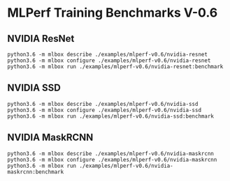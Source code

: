 # MLPerf Training Benchmarks V-0.6

## NVIDIA ResNet
```shell script
python3.6 -m mlbox describe ./examples/mlperf-v0.6/nvidia-resnet
python3.6 -m mlbox configure ./examples/mlperf-v0.6/nvidia-resnet
python3.6 -m mlbox run ./examples/mlperf-v0.6/nvidia-resnet:benchmark
```


## NVIDIA SSD
```shell script
python3.6 -m mlbox describe ./examples/mlperf-v0.6/nvidia-ssd
python3.6 -m mlbox configure ./examples/mlperf-v0.6/nvidia-ssd
python3.6 -m mlbox run ./examples/mlperf-v0.6/nvidia-ssd:benchmark
```

## NVIDIA MaskRCNN
```shell script
python3.6 -m mlbox describe ./examples/mlperf-v0.6/nvidia-maskrcnn
python3.6 -m mlbox configure ./examples/mlperf-v0.6/nvidia-maskrcnn
python3.6 -m mlbox run ./examples/mlperf-v0.6/nvidia-maskrcnn:benchmark
```
